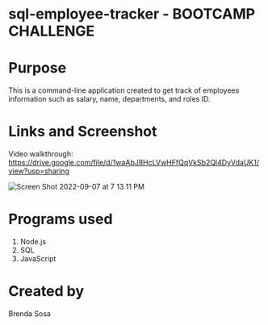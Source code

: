 # sql-employee-tracker - BOOTCAMP CHALLENGE

# Purpose

This is a command-line application created to get track of employees information such as salary, name, departments, and roles ID.

# Links and Screenshot

Video walkthrough: https://drive.google.com/file/d/1waAbJ8HcLVwHFfQqVkSb2Ql4DyVdaUK1/view?usp=sharing


![Screen Shot 2022-09-07 at 7 13 11 PM](https://user-images.githubusercontent.com/106204413/188999357-cf502c92-70c8-42da-a0a6-63703254eca6.png)



# Programs used

1. Node.js
2. SQL
3. JavaScript


# Created by
Brenda Sosa
